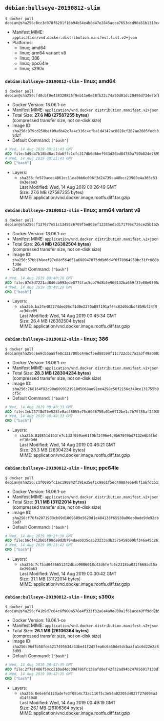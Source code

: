 ## `debian:bullseye-20190812-slim`

```console
$ docker pull debian@sha256:8cc3d978f6291f16b94b54e4b8d47e2845acca7653dcd90a51b1313c4c1d3e38
```

-	Manifest MIME: `application/vnd.docker.distribution.manifest.list.v2+json`
-	Platforms:
	-	linux; amd64
	-	linux; arm64 variant v8
	-	linux; 386
	-	linux; ppc64le
	-	linux; s390x

### `debian:bullseye-20190812-slim` - linux; amd64

```console
$ docker pull debian@sha256:f48cbf0e438320825f9eb11e0e58fb22c74a50d01dc28496d734e7bfbed7ae62
```

-	Docker Version: 18.06.1-ce
-	Manifest MIME: `application/vnd.docker.distribution.manifest.v2+json`
-	Total Size: **27.6 MB (27587255 bytes)**  
	(compressed transfer size, not on-disk size)
-	Image ID: `sha256:879cd250bef09a6b42c7a4c316c4cfba1d4142ac0028cf207ae2605fecb38d2f`
-	Default Command: `["bash"]`

```dockerfile
# Wed, 14 Aug 2019 00:21:43 GMT
ADD file:5d9da7b18bd8ac7da6ffc1cfc317db6d6bef943d26bd84780a750b824e7895aa in / 
# Wed, 14 Aug 2019 00:21:43 GMT
CMD ["bash"]
```

-	Layers:
	-	`sha256:fe579acec4061ec11ea0bb6c096f3d24739ca48bcc23900e4a365c538a3eaaa3`  
		Last Modified: Wed, 14 Aug 2019 00:26:49 GMT  
		Size: 27.6 MB (27587255 bytes)  
		MIME: application/vnd.docker.image.rootfs.diff.tar.gzip

### `debian:bullseye-20190812-slim` - linux; arm64 variant v8

```console
$ docker pull debian@sha256:f137677e51c13458c6709f5e863ef12385edad171796c726ce25b1b2e4e431e2
```

-	Docker Version: 18.06.1-ce
-	Manifest MIME: `application/vnd.docker.distribution.manifest.v2+json`
-	Total Size: **26.4 MB (26382504 bytes)**  
	(compressed transfer size, not on-disk size)
-	Image ID: `sha256:57bb1b8eaf97e88d564051a688947073dd9d6d4f6f70964959bc31fc080bf3de`
-	Default Command: `["bash"]`

```dockerfile
# Wed, 14 Aug 2019 00:40:28 GMT
ADD file:07d8d7221ad846cb993ede8774fac5cb79d8b5e960132ba669f37e88e0f95ad3 in / 
# Wed, 14 Aug 2019 00:40:29 GMT
CMD ["bash"]
```

-	Layers:
	-	`sha256:ba34e403374ded06cf1d0e2370a08f191af44c02d0b3bd4859bf24f9ac3dae09`  
		Last Modified: Wed, 14 Aug 2019 00:45:34 GMT  
		Size: 26.4 MB (26382504 bytes)  
		MIME: application/vnd.docker.image.rootfs.diff.tar.gzip

### `debian:bullseye-20190812-slim` - linux; 386

```console
$ docker pull debian@sha256:6e9cbbaa8fe0c321708bc446cf5ed88598f11c722cbc7a2a3f49ab0025d27e80
```

-	Docker Version: 18.06.1-ce
-	Manifest MIME: `application/vnd.docker.distribution.manifest.v2+json`
-	Total Size: **28.3 MB (28304234 bytes)**  
	(compressed transfer size, not on-disk size)
-	Image ID: `sha256:768164f82c90a0099121918d5068ae92ee4298c56f2156c348ce131755b0cf5c`
-	Default Command: `["bash"]`

```dockerfile
# Wed, 14 Aug 2019 00:40:33 GMT
ADD file:1eb237f8d76e528fe0ac48055e75c6046750a01e6712be1c7b79f58af24038ce in / 
# Wed, 14 Aug 2019 00:40:33 GMT
CMD ["bash"]
```

-	Layers:
	-	`sha256:810851d163fe7c1d3f059ae61f0bf2496e4c9b67049bd7132e6b5fbdef16d9dd`  
		Last Modified: Wed, 14 Aug 2019 00:46:21 GMT  
		Size: 28.3 MB (28304234 bytes)  
		MIME: application/vnd.docker.image.rootfs.diff.tar.gzip

### `debian:bullseye-20190812-slim` - linux; ppc64le

```console
$ docker pull debian@sha256:c1f0095fc1ac190842f391e35ef1c9861f5ec40807e664bf1a6fdc511eff87a1
```

-	Docker Version: 18.06.1-ce
-	Manifest MIME: `application/vnd.docker.distribution.manifest.v2+json`
-	Total Size: **31.1 MB (31122014 bytes)**  
	(compressed transfer size, not on-disk size)
-	Image ID: `sha256:f76fa2071983cb09d1069609e5629d1e484133f65930a06eb8ade9de92cb5ad7`
-	Default Command: `["bash"]`

```dockerfile
# Wed, 14 Aug 2019 00:23:38 GMT
ADD file:b6cf412b65f08de9d2b794daeb035ca523233adb3575459b09bf346a45c261fa in / 
# Wed, 14 Aug 2019 00:23:42 GMT
CMD ["bash"]
```

-	Layers:
	-	`sha256:7cf5ad0456651242dbab9086018c43d6fefb5c2318ba032f668ad15a4e290a63`  
		Last Modified: Wed, 14 Aug 2019 00:30:42 GMT  
		Size: 31.1 MB (31122014 bytes)  
		MIME: application/vnd.docker.image.rootfs.diff.tar.gzip

### `debian:bullseye-20190812-slim` - linux; s390x

```console
$ docker pull debian@sha256:f41b9d7c64c6f900a576e4f333f32a6a4a9e839a1f61acea8ff9dd2b5f050ee4
```

-	Docker Version: 18.06.1-ce
-	Manifest MIME: `application/vnd.docker.distribution.manifest.v2+json`
-	Total Size: **26.1 MB (26106364 bytes)**  
	(compressed transfer size, not on-disk size)
-	Image ID: `sha256:964fb58fce5217495634a33be41f2d5fea6c6a50de5dcbaafa1c6d22e2a83d99`
-	Default Command: `["bash"]`

```dockerfile
# Wed, 14 Aug 2019 00:42:35 GMT
ADD file:2f78f486f50cc210ad4dc09d786fc138afd0ef42f32ad94b247856917133d781 in / 
# Wed, 14 Aug 2019 00:42:35 GMT
CMD ["bash"]
```

-	Layers:
	-	`sha256:0e6e6fd123ade7e3f08b4c73ac116f5c3e54a02205d4827f27d094a3d14f3048`  
		Last Modified: Wed, 14 Aug 2019 00:49:19 GMT  
		Size: 26.1 MB (26106364 bytes)  
		MIME: application/vnd.docker.image.rootfs.diff.tar.gzip
